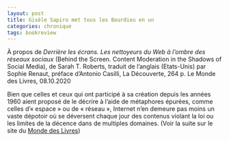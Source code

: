 ```yaml
---
layout: post
title: Gisèle Sapiro met tous les Bourdieu en un
categories: chronique
tags: bookreview
---
```


À propos de <i>Derrière les écrans. Les nettoyeurs du Web à l’ombre des réseaux sociaux</i> (Behind the Screen. Content Moderation in the Shadows of Social Media), de Sarah T. Roberts, traduit de l’anglais (Etats-Unis) par Sophie Renaut, préface d’Antonio Casilli, La Découverte, 264 p.
Le Monde des Livres, 08.10.2020

Bien que celles et ceux qui ont participé à sa création depuis les années 1960 aient proposé de le décrire à l’aide de métaphores épurées, comme celles d’« espace » ou de « réseau », Internet n’en demeure pas moins un vaste dépotoir où se déversent chaque jour des contenus violant la loi ou les limites de la décence dans de multiples domaines.
(Voir la suite sur le site du [Monde des Livres](https://www.lemonde.fr/livres/article/2020/10/08/derriere-les-ecrans-de-sarah-t-roberts-le-sale-boulot-des-modos_6055230_3260.html))
